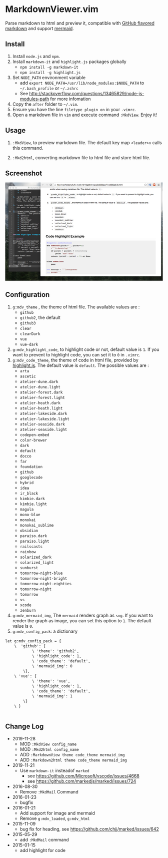 # MarkdownViewer.vim

Parse markdown to html and preview it, compatible with [GitHub flavored markdown](https://help.github.com/articles/github-flavored-markdown) and support [mermaid](http://knsv.github.io/mermaid/index.html).

## Install

1.  Install `node.js` and `npm`.
1.  Install `markdown-it` and `highlight.js` packages globally
    -   `npm install -g markdown-it`
    -   `npm install -g highlight.js`
1.  Set `NODE_PATH` environment variable
    -   add `export NODE_PATH=/usr/lib/node_modules:$NODE_PATH` to `~/.bash_profile` or `~/.zshrc`
    -   See http://stackoverflow.com/questions/13465829/node-js-modules-path for more infomation
1.  Copy the `after` folder to `~/.vim`.
1.  Ensure you have the line `filetype plugin on` in your `.vimrc`.
1.  Open a markdown file in `vim` and execute command `:MkdView`. Enjoy it!

## Usage

1.  `:MkdView`, to preview markdown file. The default key map `<leader>v`
    calls this command.

1.  `:Mkd2html`, converting markdown file to html file and store html file.

## Screenshot

![MarkdownViewer Screenshot](markdown_viewer.png)

## Configuration

1.  `g:mdv_theme` , the theme of html file. The available values are :
    -   `github`
    -   `github2`, the default
    -   `github3`
    -   `clear`
    -   `clearDark`
    -   `vue`
    -   `vue-dark`
1.  `g:mdv_highlight_code`, to highlight code or not, default value is `1`. If
    you want to prevent to highlight code, you can set it to `0` in `.vimrc`.
1.  `g:mdv_code_theme`, the theme of code in html file, provided by [highlight.js](https://highlightjs.org/). The default value is `default`. The possible values are :
    -   `arta`
    -   `ascetic`
    -   `atelier-dune.dark`
    -   `atelier-dune.light`
    -   `atelier-forest.dark`
    -   `atelier-forest.light`
    -   `atelier-heath.dark`
    -   `atelier-heath.light`
    -   `atelier-lakeside.dark`
    -   `atelier-lakeside.light`
    -   `atelier-seaside.dark`
    -   `atelier-seaside.light`
    -   `codepen-embed`
    -   `color-brewer`
    -   `dark`
    -   `default`
    -   `docco`
    -   `far`
    -   `foundation`
    -   `github`
    -   `googlecode`
    -   `hybrid`
    -   `idea`
    -   `ir_black`
    -   `kimbie.dark`
    -   `kimbie.light`
    -   `magula`
    -   `mono-blue`
    -   `monokai`
    -   `monokai_sublime`
    -   `obsidian`
    -   `paraiso.dark`
    -   `paraiso.light`
    -   `railscasts`
    -   `rainbow`
    -   `solarized_dark`
    -   `solarized_light`
    -   `sunburst`
    -   `tomorrow-night-blue`
    -   `tomorrow-night-bright`
    -   `tomorrow-night-eighties`
    -   `tomorrow-night`
    -   `tomorrow`
    -   `vs`
    -   `xcode`
    -   `zenburn`
1.  `g:mdv_mermaid_img`, The `mermaid` renders graph as `svg`. If you want to render the graph as image, you can set this option to `1`. The default value is `0`.
1.  `g:mdv_config_pack`: a dictionary

```
let g:mdv_config_pack = {
    \  'github': {
            \ 'theme': 'github2',
            \ 'highlight_code': 1,
            \ 'code_theme': 'default',
            \ 'mermaid_img': 0
        \},
    \ 'vue': {
            \ 'theme': 'vue',
            \ 'highlight_code': 1,
            \ 'code_theme': 'default',
            \ 'mermaid_img': 1
        \}
    \ }


```

## Change Log

-   2019-11-28
    -   MOD `:MkdView config_name`
    -   MOD `:Mkd2html config_name`
    -   ADD `:MarkdownView theme code_theme mermaid_img`
    -   ADD `:Markdown2html theme code_theme mermaid_img`
-   2019-11-21
    -   Use `markdown-it` insteadof `marked`
        -   see https://github.com/Microsoft/vscode/issues/4668
        -   see https://github.com/markedjs/marked/issues/724
-   2016-08-30
    -   Remove `:MkdMail` Command
-   2016-01-23
    -   bugfix
-   2016-01-21
    -   Add support for image and mermaid
    -   Remove `g:mdv_loaded`, `g:mdv_html`
-   2015-11-09
    -   bug fix for heading, see https://github.com/chjj/marked/issues/642
-   2015-05-29
    -   add `:MkdMail` command
-   2015-01-15
    -   add highlight for code
